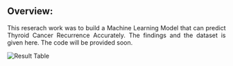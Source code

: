 <h2>Overview:</h2>
<p align=justify>This reserach work was to build a Machine Learning Model that can predict Thyroid Cancer Recurrence Accurately. The findings and the dataset is given here. The code will be provided soon.</p>

![Result Table](https://github.com/user-attachments/assets/97fdda39-c288-4e02-809f-1fc87792a857)

